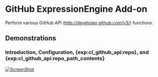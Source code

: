 GitHub ExpressionEngine Add-on
===============

Perform various GitHub API (http://developer.github.com/v3/) functions.

Demonstrations
----------------

### Introduction, Configuration, {exp:cl_github_api:repo}, and {exp:cl_github_api:repo_path_contents}

[![ScreenShot](https://cleverlever.co/files/video_stills/github-api-addon-video-1.jpg)](http://youtu.be/vt5fpE0bzSY)
